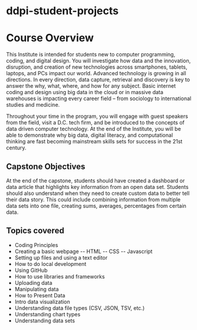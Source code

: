 # ddpi-student-projects

# Course Overview
This Institute is intended for students new to computer programming, coding, and digital design. You will investigate how data and the innovation, disruption, and creation of new technologies across smartphones, tablets, laptops, and PCs impact our world. Advanced technology is growing in all directions. In every direction, data capture, retrieval and discovery is key to answer the why, what, where, and how for any subject. Basic internet coding and design using big data in the cloud or in massive data warehouses is impacting every career field – from sociology to international studies and medicine. 

Throughout your time in the program, you will engage with guest speakers from the field, visit a D.C. tech firm, and be introduced to the concepts of data driven computer technology. At the end of the Institute, you will be able to demonstrate why big data, digital literacy, and computational thinking are fast becoming mainstream skills sets for success in the 21st century. 

## Capstone Objectives
At the end of the capstone, students should have created a dashboard or data article that highlights key information from an open data set. Students should also understand when they need to create custom data to better tell their data story. This could include combining information from multiple data sets into one file, creating sums, averages, percentages from certain data.

## Topics covered
- Coding Principles
- Creating a basic webpage
-- HTML
-- CSS
-- Javascript
- Setting up files and using a text editor
- How to do local development
- Using GitHub
- How to use libraries and frameworks
- Uploading data
- Manipulating data
- How to Present Data
- Intro data visualization
- Understanding data file types (CSV, JSON, TSV, etc.)
- Understanding chart types
- Understanding data sets

